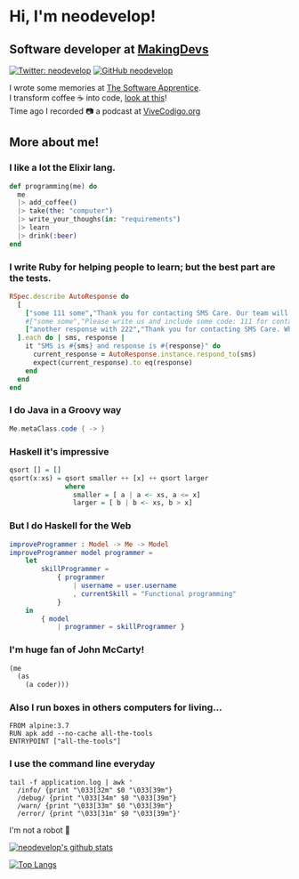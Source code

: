 # Hi, I'm neodevelop!

## Software developer at [MakingDevs](http://makingdevs.com)

[![Twitter: neodevelop](https://img.shields.io/twitter/follow/neodevelop?style=social)](https://twitter.com/neodevelop)
[![GitHub neodevelop](https://img.shields.io/github/followers/neodevelop?label=follow&style=social)](https://github.com/neodevelop)

I wrote some memories at [The Software Apprentice](http://the-software-apprentice.makingdevs.com).     
I transform coffee :coffee: into code, [look at this](http://users.barist.coffee/#profile/neodevelop)!    
Time ago I recorded :camera: a podcast at [ViveCodigo.org](http://vivecodigo.org)

## More about me!

### I like a lot the Elixir lang.

```elixir
def programming(me) do
  me
  |> add_coffee()
  |> take(the: "computer")
  |> write_your_thoughs(in: "requirements")
  |> learn
  |> drink(:beer)
end
```

### I write Ruby for helping people to learn; but the best part are the tests.

```ruby
RSpec.describe AutoResponse do
  [
    ["some 111 some","Thank you for contacting SMS Care. Our team will contact you soon for a free care referral."],
    #["some some","Please write us and include some code: 111 for contact, 222 for meet you better, 333 for mor info"],
    ["another response with 222","Thank you for contacting SMS Care. What is the name and age of your child? end with 221 code"]
  ].each do | sms, response |
    it "SMS is #{sms} and response is #{response}" do
      current_response = AutoResponse.instance.respond_to(sms)
      expect(current_response).to eq(response)
    end
  end
end
```

### I do Java in a Groovy way

```groovy
Me.metaClass.code { -> }
```

### Haskell it's impressive

```haskell
qsort [] = []
qsort(x:xs) = qsort smaller ++ [x] ++ qsort larger
              where
                smaller = [ a | a <- xs, a <= x]
                larger = [ b | b <- xs, b > x]
```

### But I do Haskell for the Web

```elm
improveProgrammer : Model -> Me -> Model
improveProgrammer model programmer =
    let
        skillProgrammer =
            { programmer
                | username = user.username
                , currentSkill = "Functional programming"
            }
    in
        { model
            | programmer = skillProgrammer }
```

### I'm huge fan of John McCarty!

```clojure
(me 
  (as 
    (a coder)))
```

### Also I run boxes in others computers for living...

```docker
FROM alpine:3.7
RUN apk add --no-cache all-the-tools
ENTRYPOINT ["all-the-tools"]
```

### I use the command line everyday

```shell
tail -f application.log | awk '
  /info/ {print "\033[32m" $0 "\033[39m"}
  /debug/ {print "\033[34m" $0 "\033[39m"}
  /warn/ {print "\033[33m" $0 "\033[39m"}
  /error/ {print "\033[31m" $0 "\033[39m"}'
```

I'm not a robot :robot:

[![neodevelop's github stats](https://github-readme-stats.vercel.app/api?username=neodevelop)](https://github.com/anuraghazra/github-readme-stats)

[![Top Langs](https://github-readme-stats.vercel.app/api/top-langs/?username=neodevelop&hide=css)](https://github.com/anuraghazra/github-readme-stats)
